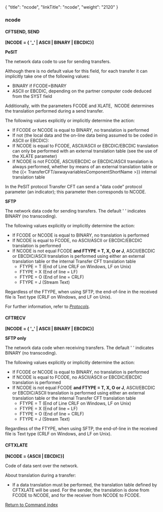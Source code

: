 {
    "title": "ncode",
    "linkTitle": "ncode",
    "weight": "2120"
}<span id="ncode"></span>

### ncode

<span id="ncode_CFTSEND"></span>

#### CFTSEND, SEND

****\[NCODE = { '\_' | ASCII
| BINARY | EBCDIC}\]****

****PeSIT****

The network data code to use for sending transfers.

Although there is no default value for this field, for each transfer
it can implicitly take one of the following values:

- BINARY
    if FCODE=BINARY
- ASCII
    or EBCDIC, depending on the partner
    computer code deduced from the SYST
    field

Additionally, with the parameters FCODE and XLATE,  NCODE
determines the translation performed during a send transfer.

The following values explicitly or implicitly determine the action:

- If FCODE or NCODE
    is equal to BINARY, no translation is performed
- If not (the local
    data and the on-line data being assumed to be coded in ASCII or EBCDIC):
- If NCODE is
    equal to FCODE, ASCII/ASCII or EBCDIC/EBCDIC translation can only be performed
    with an external translation table (see the use of the XLATE parameter)
- If NCODE is
    not FCODE, ASCII/EBCDIC or EBCDIC/ASCII translation is always performed,
    whether by means of an external translation table or the {{< TransferCFT/axwayvariablesComponentShortName >}}
    internal translation table

In the PeSIT protocol Transfer
CFT can send a "data code" protocol parameter (an indicator);
this parameter then corresponds to NCODE.

****SFTP****

The network data code for sending transfers. The default ' ' indicates BINARY (no transcoding).

The following values explicitly or implicitly determine the action:

- If FCODE or NCODE
    is equal to BINARY, no translation is performed
- If NCODE is equal to FCODE, no ASCII/ASCII or EBCDIC/EBCDIC translation is performed
- If NCODE is not equal FCODE **and FTYPE = T, X, O or J**, ASCII/EBCDIC or EBCDIC/ASCII translation is performed using either an external translation table or the internal Transfer CFT translation table
    -   FTYPE = T (End of Line CRLF on Windows, LF on Unix)
    -   FTYPE = X (End of line = LF)
    -   FTYPE = O (End of line = CRLF)
    -   FTYPE = J (Stream Text)

Regardless of the FTYPE, when using SFTP, the end-of-line in the received file is Text type (CRLF on Windows, and LF on Unix).

For further information, refer to *[Protocols](../../../../protocols_start_here)*.

#### CFTRECV

****\[NCODE = { '\_' | ASCII
| BINARY | EBCDIC}\]****

****SFTP only****

The network data code when receiving transfers. The default ' ' indicates BINARY (no transcoding).

The following values explicitly or implicitly determine the action:

- If FCODE or NCODE
    is equal to BINARY, no translation is performed
- If NCODE is equal to FCODE, no ASCII/ASCII or EBCDIC/EBCDIC translation is performed
- If NCODE is not equal FCODE **and FTYPE = T, X, O or J**, ASCII/EBCDIC or EBCDIC/ASCII translation is performed using either an external translation table or the internal Transfer CFT translation table
    -   FTYPE = T (End of Line CRLF on Windows, LF on Unix)
    -   FTYPE = X (End of line = LF)
    -   FTYPE = O (End of line = CRLF)
    -   FTYPE = J (Stream Text)

Regardless of the FTYPE, when using SFTP, the end-of-line in the received file is Text type (CRLF on Windows, and LF on Unix).

<span id="ncode_CFTXLATE"></span>

#### CFTXLATE

****\[NCODE = {ASCII | EBCDIC}\]****

Code of data sent over the network.

About translation during a transfer:

- If a data translation must be performed, the translation table defined
    by CFTXLATE will be used. For the sender, the translation is done from
    FCODE to NCODE, and for the receiver from NCODE to FCODE.

[Return to Command index](../../)
